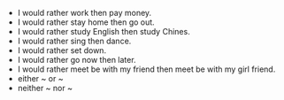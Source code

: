 - I would rather work then pay money.
- I would rather stay home then go out.
- I would rather study English then study Chines.
- I would rather sing then dance.
- I would rather set down.
- I would rather go now then later.
- I would rather meet be with my friend then meet be with my girl friend.
- either ~ or ~
- neither ~ nor ~
